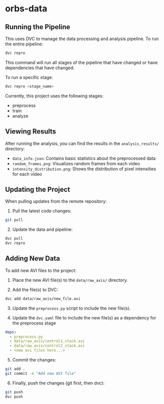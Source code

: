 # orbs-data

## Running the Pipeline

This uses DVC to manage the data processing and analysis pipeline. To run the entire pipeline:

```bash
dvc repro
```

This command will run all stages of the pipeline that have changed or have dependencies that have changed.

To run a specific stage:

```bash
dvc repro <stage_name>
```

Currently, this project uses the following stages:
* preprocess
* train
* analyze

## Viewing Results

After running the analysis, you can find the results in the `analysis_results/` directory:

* `data_info.json`: Contains basic statistics about the preprocessed data
* `random_frames.png`: Visualizes random frames from each video
* `intensity_distribution.png`: Shows the distribution of pixel intensities for each video

## Updating the Project

When pulling updates from the remote repository:

1. Pull the latest code changes:

```bash
git pull
```

2. Update the data and pipeline:
```bash
dvc pull
dvc repro
```

## Adding New Data

To add new AVI files to the project:

1. Place the new AVI file(s) to the `data/raw_avis/` directory.

2. Add the file(s) to DVC:

```bash
dvc add data/raw_avis/new_file.avi
```

3. Update the `preprocess.py` script to include the new file(s).

4. Update the `dvc.yaml` file to include the new file(s) as a dependency for the preprocess stage

```yaml
deps:
  - preprocess.py
  - data/raw_avis/control1_stack.avi
  - data/raw_avis/control2_stack.avi
  - <new avi files here...>
```

5. Commit the changes:

```bash
git add .
git commit -m "Add new AVI file"
```

6. Finally, push the changes (git first, then dvc):

```bash
git push
dvc push
```
